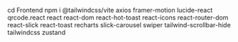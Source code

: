 cd Frontend
npm i @tailwindcss/vite
    axios
    framer-motion
    lucide-react
    qrcode.react
    react 
    react-dom 
    react-hot-toast 
    react-icons 
    react-router-dom 
    react-slick 
    react-toast
    recharts 
    slick-carousel 
    swiper 
    tailwind-scrollbar-hide
    tailwindcss
    zustand